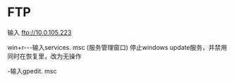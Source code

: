 # FTP

输入 ftp://10.0.105.223

win+r---输入services. msc
(服务管理窗口)
停止windows update服务，并禁用
同时在恢复里，改为无操作

-输入gpedit. msc